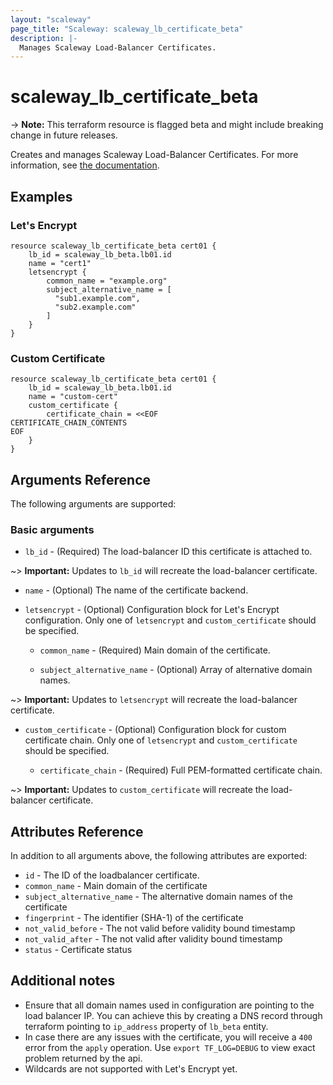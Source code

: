 ```yaml
---
layout: "scaleway"
page_title: "Scaleway: scaleway_lb_certificate_beta"
description: |-
  Manages Scaleway Load-Balancer Certificates.
---
```


# scaleway_lb_certificate_beta

-> **Note:** This terraform resource is flagged beta and might include breaking change in future releases.

Creates and manages Scaleway Load-Balancer Certificates. For more information, see [the documentation](https://developers.scaleway.com/en/products/lb/api).

## Examples

### Let's Encrypt

```hcl
resource scaleway_lb_certificate_beta cert01 {
    lb_id = scaleway_lb_beta.lb01.id
    name = "cert1"
    letsencrypt {
        common_name = "example.org"
        subject_alternative_name = [
          "sub1.example.com",
          "sub2.example.com"
        ]
    }
}
```

### Custom Certificate

```hcl
resource scaleway_lb_certificate_beta cert01 {
    lb_id = scaleway_lb_beta.lb01.id
    name = "custom-cert"
    custom_certificate {
        certificate_chain = <<EOF
CERTIFICATE_CHAIN_CONTENTS
EOF
    }
}
```

## Arguments Reference

The following arguments are supported:

### Basic arguments

- `lb_id` - (Required) The load-balancer ID this certificate is attached to.

~> **Important:** Updates to `lb_id` will recreate the load-balancer certificate.

- `name` - (Optional) The name of the certificate backend.

- `letsencrypt` - (Optional) Configuration block for Let's Encrypt configuration. Only one of `letsencrypt` and `custom_certificate` should be specified.

    - `common_name` - (Required) Main domain of the certificate.

    - `subject_alternative_name` - (Optional) Array of alternative domain names.

~> **Important:** Updates to `letsencrypt` will recreate the load-balancer certificate.

- `custom_certificate` - (Optional) Configuration block for custom certificate chain. Only one of `letsencrypt` and `custom_certificate` should be specified.

    - `certificate_chain` - (Required) Full PEM-formatted certificate chain.

~> **Important:** Updates to `custom_certificate` will recreate the load-balancer certificate.

## Attributes Reference

In addition to all arguments above, the following attributes are exported:

- `id` - The ID of the loadbalancer certificate.
- `common_name` - Main domain of the certificate
- `subject_alternative_name` - The alternative domain names of the certificate
- `fingerprint` - The identifier (SHA-1) of the certificate
- `not_valid_before` - The not valid before validity bound timestamp
- `not_valid_after` - The not valid after validity bound timestamp
- `status` - Certificate status

## Additional notes

* Ensure that all domain names used in configuration are pointing to the load balancer IP.
  You can achieve this by creating a DNS record through terraform pointing to  `ip_address` property of `lb_beta` entity.
* In case there are any issues with the certificate, you will receive a `400` error from the `apply` operation.
  Use `export TF_LOG=DEBUG` to view exact problem returned by the api.
* Wildcards are not supported with Let's Encrypt yet.
